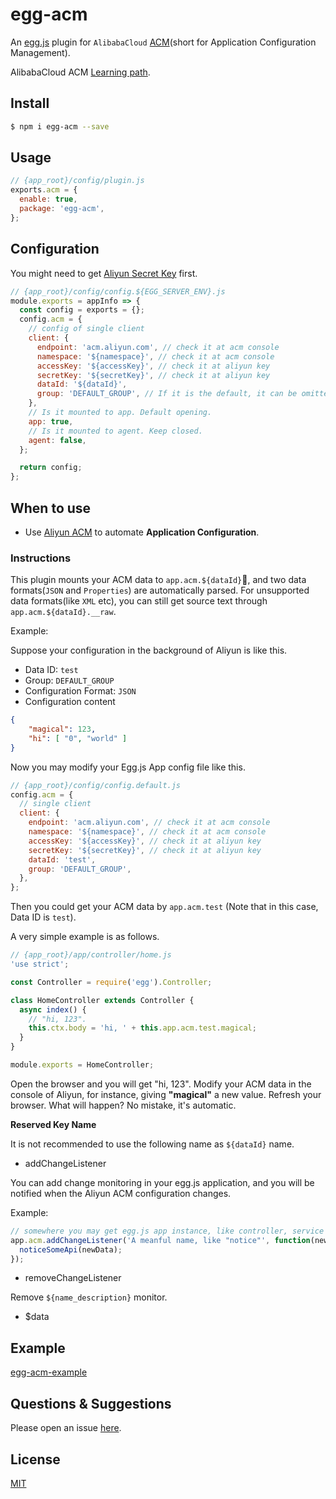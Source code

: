 # egg-acm

An [egg.js](https://eggjs.org) plugin for `AlibabaCloud` [ACM](https://acm.console.aliyun.com)(short for Application Configuration Management).

AlibabaCloud ACM [Learning path](https://help.aliyun.com/learn/learningpath/acm.html?spm=5176.acm.ConfigurationManagement.4.2bc54a9bL1YT6m).

## Install

```bash
$ npm i egg-acm --save
```

## Usage

```js
// {app_root}/config/plugin.js
exports.acm = {
  enable: true,
  package: 'egg-acm',
};
```

## Configuration

You might need to get [Aliyun Secret Key](https://ram.console.aliyun.com) first.

```js
// {app_root}/config/config.${EGG_SERVER_ENV}.js
module.exports = appInfo => {
  const config = exports = {};
  config.acm = {
    // config of single client
    client: {
      endpoint: 'acm.aliyun.com', // check it at acm console
      namespace: '${namespace}', // check it at acm console
      accessKey: '${accessKey}', // check it at aliyun key
      secretKey: '${secretKey}', // check it at aliyun key
      dataId: '${dataId}',
      group: 'DEFAULT_GROUP', // If it is the default, it can be omitted.
    },
    // Is it mounted to app. Default opening.
    app: true,
    // Is it mounted to agent. Keep closed.
    agent: false,
  };

  return config;
};
```

## When to use

- Use [Aliyun ACM](https://acm.console.aliyun.com) to automate **Application Configuration**.

### Instructions

This plugin mounts your ACM data to `app.acm.${dataId}`, and two data formats(`JSON` and `Properties`) are automatically parsed. For unsupported data formats(like `XML` etc), you can still get source text through `app.acm.${dataId}.__raw`.

Example:

Suppose your configuration in the background of Aliyun is like this.

- Data ID: `test`
- Group: `DEFAULT_GROUP`
- Configuration Format: `JSON`
- Configuration content

```json
{
    "magical": 123,
    "hi": [ "0", "world" ]
}
```

Now you may modify your Egg.js App config file like this.

```js
// {app_root}/config/config.default.js
config.acm = {
  // single client
  client: {
    endpoint: 'acm.aliyun.com', // check it at acm console
    namespace: '${namespace}', // check it at acm console
    accessKey: '${accessKey}', // check it at aliyun key
    secretKey: '${secretKey}', // check it at aliyun key
    dataId: 'test',
    group: 'DEFAULT_GROUP',
  },
};
```

Then you could get your ACM data by `app.acm.test` (Note that in this case, Data ID is `test`).

A very simple example is as follows.

```js
// {app_root}/app/controller/home.js
'use strict';

const Controller = require('egg').Controller;

class HomeController extends Controller {
  async index() {
    // "hi, 123".
    this.ctx.body = 'hi, ' + this.app.acm.test.magical;
  }
}

module.exports = HomeController;
```

Open the browser and you will get "hi, 123". Modify your ACM data in the console of Aliyun, for instance, giving **"magical"** a new value. Refresh your browser. What will happen? No mistake, it's automatic.

**Reserved Key Name**

It is not recommended to use the following name as `${dataId}` name.

* addChangeListener

You can add change monitoring in your egg.js application, and you will be notified when the Aliyun ACM configuration changes.

Example:
``` javascript
// somewhere you may get egg.js app instance, like controller, service …
app.acm.addChangeListener('A meanful name, like "notice"', function(newData, oldData) {
  noticeSomeApi(newData);
});
```

* removeChangeListener

Remove `${name_description}` monitor.

* $data

## Example

[egg-acm-example](https://github.com/shuang6/egg-acm-example)

## Questions & Suggestions

Please open an issue [here](https://github.com/shuang6/egg-acm/issues).

## License

[MIT](LICENSE)
